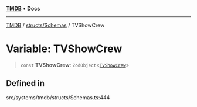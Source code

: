 [**TMDB**](../../../README.md) • **Docs**

***

[TMDB](../../../README.md) / [structs/Schemas](../README.md) / TVShowCrew

# Variable: TVShowCrew

> `const` **TVShowCrew**: `ZodObject`\<[`TVShowCrew`](../type-aliases/TVShowCrew.md)\>

## Defined in

src/systems/tmdb/structs/Schemas.ts:444
